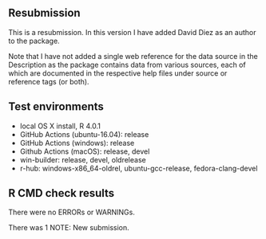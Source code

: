 ## Resubmission

This is a resubmission. In this version I have added David Diez as an author to the package.

Note that I have not added a single web reference for the data source in the Description as the package contains data from various sources, each of which are documented in the respective help files under source or reference tags (or both).
  
## Test environments

* local OS X install, R 4.0.1
* GitHub Actions (ubuntu-16.04): release
* GitHub Actions (windows): release
* Github Actions (macOS): release, devel
* win-builder: release, devel, oldrelease
* r-hub: windows-x86_64-oldrel, ubuntu-gcc-release, fedora-clang-devel

## R CMD check results

There were no ERRORs or WARNINGs.

There was 1 NOTE: New submission.
